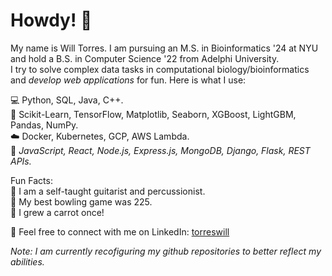 # Howdy! 🤠

My name is Will Torres. I am pursuing an M.S. in Bioinformatics '24 at NYU and hold a B.S. in Computer Science '22 from Adelphi University.    
I try to solve complex data tasks in computational biology/bioinformatics and _develop web applications_ for fun. Here is what I use:

💻 Python, SQL, Java, C++.  
🧰 Scikit-Learn, TensorFlow, Matplotlib, Seaborn, XGBoost, LightGBM, Pandas, NumPy.  
☁️ Docker, Kubernetes, GCP, AWS Lambda.  
🎨 _JavaScript, React, Node.js, Express.js, MongoDB, Django, Flask, REST APIs._

Fun Facts:  
🎼 I am a self-taught guitarist and percussionist.  
🎳 My best bowling game was 225.  
🥕 I grew a carrot once!

💬 Feel free to connect with me on LinkedIn: [torreswill](https://www.linkedin.com/in/torreswill)

_Note: I am currently recofiguring my github repositories to better reflect my abilities._
